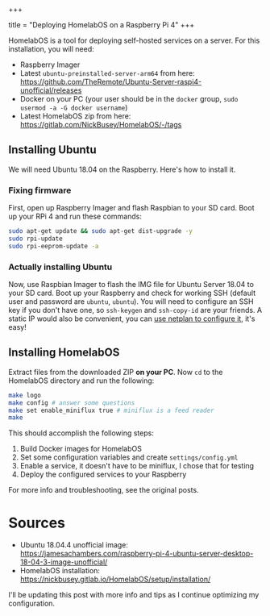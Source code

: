 +++

title = "Deploying HomelabOS on a Raspberry Pi 4"
+++

HomelabOS is a tool for deploying self-hosted services on a server. For this installation, you will need:

- Raspberry Imager
- Latest `ubuntu-preinstalled-server-arm64` from here: https://github.com/TheRemote/Ubuntu-Server-raspi4-unofficial/releases
- Docker on your PC (your user should be in the `docker` group, `sudo usermod -a -G docker username`)
- Latest HomelabOS zip from here: https://gitlab.com/NickBusey/HomelabOS/-/tags

## Installing Ubuntu

We will need Ubuntu 18.04 on the Raspberry. Here's how to install it.

### Fixing firmware

First, open up Raspberry Imager and flash Raspbian to your SD card. Boot up your RPi 4 and run these commands:

```bash
sudo apt-get update && sudo apt-get dist-upgrade -y
sudo rpi-update
sudo rpi-eeprom-update -a
```

### Actually installing Ubuntu

Now, use Raspbian Imager to flash the IMG file for Ubuntu Server 18.04 to your SD card. Boot up your Raspberry and check for working SSH (default user and password are `ubuntu`, `ubuntu`). You will need to configure an SSH key if you don't have one, so `ssh-keygen` and `ssh-copy-id` are your friends. A static IP would also be convenient, you can [use netplan to configure it](https://linuxize.com/post/how-to-configure-static-ip-address-on-ubuntu-18-04/), it's easy!

## Installing HomelabOS

Extract files from the downloaded ZIP **on your PC**. Now `cd` to the HomelabOS directory and run the following:

```bash
make logo
make config # answer some questions
make set enable_miniflux true # miniflux is a feed reader
make
```

This should accomplish the following steps:

1. Build Docker images for HomelabOS
2. Set some configuration variables and create `settings/config.yml`
3. Enable a service, it doesn't have to be miniflux, I chose that for testing
4. Deploy the configured services to your Raspberry

For more info and troubleshooting, see the original posts.

# Sources

- Ubuntu 18.04.4 unofficial image: https://jamesachambers.com/raspberry-pi-4-ubuntu-server-desktop-18-04-3-image-unofficial/
- HomelabOS installation: https://nickbusey.gitlab.io/HomelabOS/setup/installation/

I'll be updating this post with more info and tips as I continue optimizing my configuration.